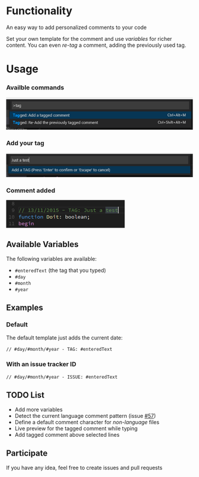 # Functionality

An easy way to add personalized comments to your code

Set your own template for the comment and use _variables_ for richer content. You can even _re-tag_ a comment, adding the previously used tag.

# Usage

### Availble commands

![Commands](images/tagged-comment-commands.png)

### Add your tag

![Add Tag](images/tagged-comment-add-tag.png)

### Comment added

![Comment Added](images/tagged-comment-comment-added.png)

## Available Variables

The following variables are available:

- `#enteredText` (the tag that you typed)
- `#day`
- `#month`
- `#year`

## Examples

### Default

The default template just adds the current date:

```
// #day/#month/#year - TAG: #enteredText
```

### With an issue tracker ID

```
// #day/#month/#year - ISSUE: #enteredText
```

## TODO List

- Add more variables
- Detect the current language comment pattern (issue [#57](https://github.com/Microsoft/vscode-extensionbuilders/issues/57))
- Define a default comment character for _non-language_ files
- Live preview for the tagged comment while typing
- Add tagged comment above selected lines

## Participate

If you have any idea, feel free to create issues and pull requests